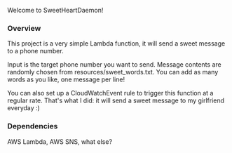 Welcome to SweetHeartDaemon!

### Overview

This project is a very simple Lambda function, it will send a sweet message to a phone number.

Input is the target phone number you want to send. Message contents are randomly chosen from resources/sweet_words.txt.
You can add as many words as you like, one message per line!

You can also set up a CloudWatchEvent rule to trigger this function at a regular rate. That's what I did: it will send
a sweet message to my girlfriend everyday :)

### Dependencies

AWS Lambda, AWS SNS, what else?
